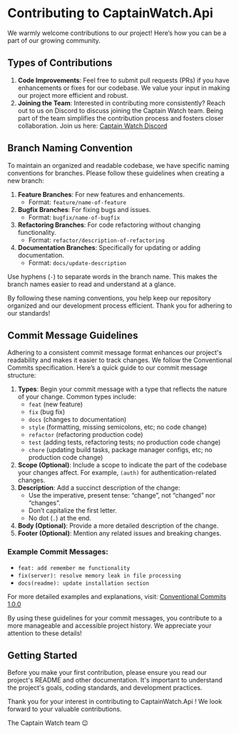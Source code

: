 # Contributing to CaptainWatch.Api

We warmly welcome contributions to our project! Here’s how you can be a part of our growing community.

## Types of Contributions

1. **Code Improvements**: Feel free to submit pull requests (PRs) if you have enhancements or fixes for our codebase. We value your input in making our project more efficient and robust.
2. **Joining the Team**: Interested in contributing more consistently? Reach out to us on Discord to discuss joining the Captain Watch team. Being part of the team simplifies the contribution process and fosters closer collaboration. Join us here: [Captain Watch Discord](https://discord.gg/dsp7Wy5)

## Branch Naming Convention

To maintain an organized and readable codebase, we have specific naming conventions for branches. Please follow these guidelines when creating a new branch:

1. **Feature Branches**: For new features and enhancements.
    - Format: `feature/name-of-feature`
2. **Bugfix Branches**: For fixing bugs and issues.
    - Format: `bugfix/name-of-bugfix`
3. **Refactoring Branches**: For code refactoring without changing functionality.
    - Format: `refactor/description-of-refactoring`
4. **Documentation Branches**: Specifically for updating or adding documentation.
    - Format: `docs/update-description`

Use hyphens (`-`) to separate words in the branch name. This makes the branch names easier to read and understand at a glance.

By following these naming conventions, you help keep our repository organized and our development process efficient. Thank you for adhering to our standards!

## Commit Message Guidelines

Adhering to a consistent commit message format enhances our project's readability and makes it easier to track changes. We follow the Conventional Commits specification. Here’s a quick guide to our commit message structure:

1. **Types**: Begin your commit message with a type that reflects the nature of your change. Common types include:
    - `feat` (new feature)
    - `fix` (bug fix)
    - `docs` (changes to documentation)
    - `style` (formatting, missing semicolons, etc; no code change)
    - `refactor` (refactoring production code)
    - `test` (adding tests, refactoring tests; no production code change)
    - `chore` (updating build tasks, package manager configs, etc; no production code change)
2. **Scope (Optional)**: Include a scope to indicate the part of the codebase your changes affect. For example, `(auth)` for authentication-related changes.
3. **Description**: Add a succinct description of the change:
    - Use the imperative, present tense: “change”, not “changed” nor “changes”.
    - Don’t capitalize the first letter.
    - No dot (`.`) at the end.
4. **Body (Optional)**: Provide a more detailed description of the change.
5. **Footer (Optional)**: Mention any related issues and breaking changes.

### Example Commit Messages:

- `feat: add remember me functionality`
- `fix(server): resolve memory leak in file processing`
- `docs(readme): update installation section`

For more detailed examples and explanations, visit: [Conventional Commits 1.0.0](https://www.conventionalcommits.org/en/v1.0.0/)

By using these guidelines for your commit messages, you contribute to a more manageable and accessible project history. We appreciate your attention to these details!

## Getting Started

Before you make your first contribution, please ensure you read our project's README and other documentation. It's important to understand the project's goals, coding standards, and development practices.

Thank you for your interest in contributing to CaptainWatch.Api ! We look forward to your valuable contributions.

The Captain Watch team 😉
